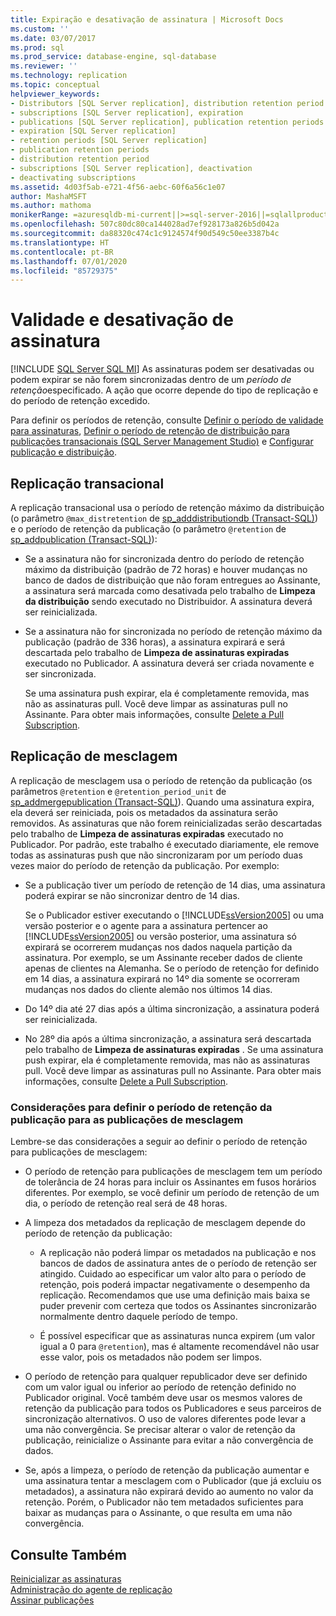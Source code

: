 ```yaml
---
title: Expiração e desativação de assinatura | Microsoft Docs
ms.custom: ''
ms.date: 03/07/2017
ms.prod: sql
ms.prod_service: database-engine, sql-database
ms.reviewer: ''
ms.technology: replication
ms.topic: conceptual
helpviewer_keywords:
- Distributors [SQL Server replication], distribution retention period
- subscriptions [SQL Server replication], expiration
- publications [SQL Server replication], publication retention periods
- expiration [SQL Server replication]
- retention periods [SQL Server replication]
- publication retention periods
- distribution retention period
- subscriptions [SQL Server replication], deactivation
- deactivating subscriptions
ms.assetid: 4d03f5ab-e721-4f56-aebc-60f6a56c1e07
author: MashaMSFT
ms.author: mathoma
monikerRange: =azuresqldb-mi-current||>=sql-server-2016||=sqlallproducts-allversions
ms.openlocfilehash: 507c80dc80ca144028ad7ef928173a826b5d042a
ms.sourcegitcommit: da88320c474c1c9124574f90d549c50ee3387b4c
ms.translationtype: HT
ms.contentlocale: pt-BR
ms.lasthandoff: 07/01/2020
ms.locfileid: "85729375"
---
```

# <a name="subscription-expiration-and-deactivation"></a>Validade e desativação de assinatura
[!INCLUDE [SQL Server SQL MI](../../includes/applies-to-version/sql-asdbmi.md)]
  As assinaturas podem ser desativadas ou podem expirar se não forem sincronizadas dentro de um *período de retenção*especificado. A ação que ocorre depende do tipo de replicação e do período de retenção excedido.  
  
 Para definir os períodos de retenção, consulte [Definir o período de validade para assinaturas](../../relational-databases/replication/publish/set-the-expiration-period-for-subscriptions.md), [Definir o período de retenção de distribuição para publicações transacionais &#40;SQL Server Management Studio&#41;](../../relational-databases/replication/set-distribution-retention-period-for-transactional-publications.md) e [Configurar publicação e distribuição](../../relational-databases/replication/configure-publishing-and-distribution.md).  
  
## <a name="transactional-replication"></a>Replicação transacional  
 A replicação transacional usa o período de retenção máximo da distribuição (o parâmetro `@max_distretention` de [sp_adddistributiondb &#40;Transact-SQL&#41;](../../relational-databases/system-stored-procedures/sp-adddistributiondb-transact-sql.md)) e o período de retenção da publicação (o parâmetro `@retention` de [sp_addpublication &#40;Transact-SQL&#41;](../../relational-databases/system-stored-procedures/sp-addpublication-transact-sql.md)):  
  
-   Se a assinatura não for sincronizada dentro do período de retenção máximo da distribuição (padrão de 72 horas) e houver mudanças no banco de dados de distribuição que não foram entregues ao Assinante, a assinatura será marcada como desativada pelo trabalho de **Limpeza da distribuição** sendo executado no Distribuidor. A assinatura deverá ser reinicializada.  
  
-   Se a assinatura não for sincronizada no período de retenção máximo da publicação (padrão de 336 horas), a assinatura expirará e será descartada pelo trabalho de **Limpeza de assinaturas expiradas** executado no Publicador. A assinatura deverá ser criada novamente e ser sincronizada.  
  
     Se uma assinatura push expirar, ela é completamente removida, mas não as assinaturas pull. Você deve limpar as assinaturas pull no Assinante. Para obter mais informações, consulte [Delete a Pull Subscription](../../relational-databases/replication/delete-a-pull-subscription.md).  
  
## <a name="merge-replication"></a>Replicação de mesclagem  
 A replicação de mesclagem usa o período de retenção da publicação (os parâmetros `@retention` e `@retention_period_unit` de [sp_addmergepublication &#40;Transact-SQL&#41;](../../relational-databases/system-stored-procedures/sp-addmergepublication-transact-sql.md)). Quando uma assinatura expira, ela deverá ser reiniciada, pois os metadados da assinatura serão removidos. As assinaturas que não forem reinicializadas serão descartadas pelo trabalho de **Limpeza de assinaturas expiradas** executado no Publicador. Por padrão, este trabalho é executado diariamente, ele remove todas as assinaturas push que não sincronizaram por um período duas vezes maior do período de retenção da publicação. Por exemplo:  
  
-   Se a publicação tiver um período de retenção de 14 dias, uma assinatura poderá expirar se não sincronizar dentro de 14 dias.  
  
     Se o Publicador estiver executando o [!INCLUDE[ssVersion2005](../../includes/ssversion2005-md.md)] ou uma versão posterior e o agente para a assinatura pertencer ao [!INCLUDE[ssVersion2005](../../includes/ssversion2005-md.md)] ou versão posterior, uma assinatura só expirará se ocorrerem mudanças nos dados naquela partição da assinatura. Por exemplo, se um Assinante receber dados de cliente apenas de clientes na Alemanha. Se o período de retenção for definido em 14 dias, a assinatura expirará no 14º dia somente se ocorreram mudanças nos dados do cliente alemão nos últimos 14 dias.  
  
-   Do 14º dia até 27 dias após a última sincronização, a assinatura poderá ser reinicializada.  
  
-   No 28º dia após a última sincronização, a assinatura será descartada pelo trabalho de **Limpeza de assinaturas expiradas** . Se uma assinatura push expirar, ela é completamente removida, mas não as assinaturas pull. Você deve limpar as assinaturas pull no Assinante. Para obter mais informações, consulte [Delete a Pull Subscription](../../relational-databases/replication/delete-a-pull-subscription.md).  
  
### <a name="considerations-for-setting-the-publication-retention-period-for-merge-publications"></a>Considerações para definir o período de retenção da publicação para as publicações de mesclagem  
 Lembre-se das considerações a seguir ao definir o período de retenção para publicações de mesclagem:  
  
-   O período de retenção para publicações de mesclagem tem um período de tolerância de 24 horas para incluir os Assinantes em fusos horários diferentes. Por exemplo, se você definir um período de retenção de um dia, o período de retenção real será de 48 horas.  
  
-   A limpeza dos metadados da replicação de mesclagem depende do período de retenção da publicação:  
  
    -   A replicação não poderá limpar os metadados na publicação e nos bancos de dados de assinatura antes de o período de retenção ser atingido. Cuidado ao especificar um valor alto para o período de retenção, pois poderá impactar negativamente o desempenho da replicação. Recomendamos que use uma definição mais baixa se puder prevenir com certeza que todos os Assinantes sincronizarão normalmente dentro daquele período de tempo.  
  
    -   É possível especificar que as assinaturas nunca expirem (um valor igual a 0 para `@retention`), mas é altamente recomendável não usar esse valor, pois os metadados não podem ser limpos.  
  
-   O período de retenção para qualquer republicador deve ser definido com um valor igual ou inferior ao período de retenção definido no Publicador original. Você também deve usar os mesmos valores de retenção da publicação para todos os Publicadores e seus parceiros de sincronização alternativos. O uso de valores diferentes pode levar a uma não convergência. Se precisar alterar o valor de retenção da publicação, reinicialize o Assinante para evitar a não convergência de dados.  
  
-   Se, após a limpeza, o período de retenção da publicação aumentar e uma assinatura tentar a mesclagem com o Publicador (que já excluiu os metadados), a assinatura não expirará devido ao aumento no valor da retenção. Porém, o Publicador não tem metadados suficientes para baixar as mudanças para o Assinante, o que resulta em uma não convergência.  
  
## <a name="see-also"></a>Consulte Também  
 [Reinicializar as assinaturas](../../relational-databases/replication/reinitialize-subscriptions.md)   
 [Administração do agente de replicação](../../relational-databases/replication/agents/replication-agent-administration.md)   
 [Assinar publicações](../../relational-databases/replication/subscribe-to-publications.md)  
  
  
